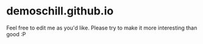 # demoschill.github.io

Feel free to edit me as you'd like. Please try to make it more interesting than good :P
